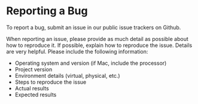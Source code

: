 <!-- SPDX-License-Identifier: CC-BY-4.0 -->
# Reporting a Bug

To report a bug, submit an issue in our public issue trackers on Github.

When reporting an issue, please provide as much detail as possible about how to reproduce it. If possible, explain how to reproduce the issue. Details are very helpful. Please include the following information:

* Operating system and version (if Mac, include the processor)
* Project version
* Environment details (virtual, physical, etc.)
* Steps to reproduce the issue
* Actual results
* Expected results


